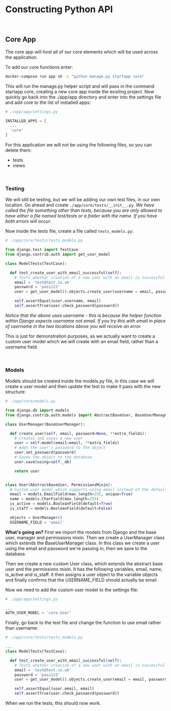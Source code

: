 # Constructing Python API

&nbsp;
## Core App
The core app will host all of our core elements which will be used across the application.

To add our core functions enter:

```bash
docker-compose run app sh -c "python manage.py startapp core"
```
This will run the manage.py helper script and will pass in the command startapp core, creating a new core app inside the existing project. Now quickly go back into the ./app/app directory and enter into the settings file and add core to the list of installed apps:

```py
# ./app/app/settings.py

INSTALLED_APPS = [
  ...
  'core'
]
```

For this application we will not be using the following files, so you can delete them:

* tests
* views

&nbsp;
### Testing

We will still be testing, but we will be adding our own test files, in our own location. Go ahead and create `./app/core/tests/__init__.py`. _We have called the file something other than tests, because you are only allowed to have either a file named test/tests or a folder with the name. If you have both errors will occur_. 

Now inside the tests file, create a file called `tests_models.py`:

```py
# ./app/core/tests/tests_models.py

from django.test import TestCase
from django.contrib.auth import get_user_model

class ModelTests(TestCase):

  def test_create_user_with_email_successful(self):
    # Tests whether creation of a new user with an email is successful
    email = 'test@test.co.uk'
    password = 'pass123'
    user = get_user_model().objects.create_user(username = email, password = password)

    self.assertEqual(user.username, email)
    self.assertTrue(user.check_password(password))
```

_Notice that the above uses username - this is because the helper function within Django expects username not email. If you try this with email in place of username in the two locations above you will receive an error._

This is just for demonstration purposes, as we actually want to create a custom user model which we will create with an email field, rather than a username field. 


&nbsp;
### Models
Models should be created inside the models.py file, in this case we will create a user model and then update the test to make it pass with the new structure:

```py
# ./app/core/models.py

from django.db import models
from django.contrib.auth.models import AbstractBaseUser, BaseUserManager, PermissionsMixin

class UserManager(BaseUserManager):

  def create_user(self, email, password=None, **extra_fields):
    # Creates and saves a new user
    user = self.model(email=email, **extra_fields)
    # Adds the user's password to the object
    user.set_password(password)
    # Saves the object to the database
    user.save(using=self._db)

    return user


class User(AbstractBaseUser, PermissionsMixin):
  # Custom user model which supports using email instead of the default username
  email = models.EmailField(max_length=255, unique=True)
  name = models.CharField(max_length=255)
  is_active = models.BooleanField(default=True)
  is_staff = models.BooleanField(default=False)

  objects = UserManager()
  USERNAME_FIELD = 'email'
```
**What's going on?**
First we import the models from Django and the base user, manager and permissions mixin. Then we create a UserManager class which extends the BaseUserManager class. In this class we create a user using the email and password we're passing in, then we save to the database.

Then we create a new custom User class, which extends the abstract base user and the permissions mixin. It has the following variables, email, name, is_active and is_staff. it then assigns a user object to the variable objects and finally confirms that the USERNAME_FIELD should actually be email.

Now we need to add the custom user model to the settings file:

```py
# ./app/app/settings.py

...
AUTH_USER_MODEL = 'core.User'
```

Finally, go back to the test file and change the function to use email rather than username:

```py
# ./app/core/tests/tests_models.py

...
class ModelTests(TestCase):

  def test_create_user_with_email_successful(self):
    # Tests whether creation of a new user with an email is successful
    email = 'test@test.co.uk'
    password = 'pass123'
    user = get_user_model().objects.create_user(email = email, password = password)

    self.assertEqual(user.email, email)
    self.assertTrue(user.check_password(password))
```

When we run the tests, this should now work.